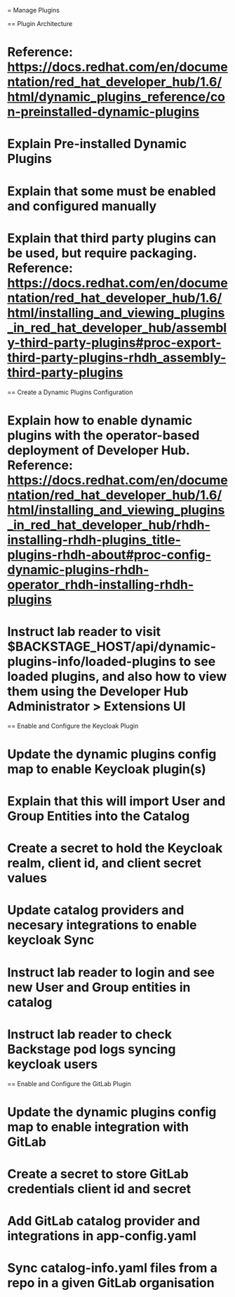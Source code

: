 
= Manage Plugins

== Plugin Architecture

# Reference: https://docs.redhat.com/en/documentation/red_hat_developer_hub/1.6/html/dynamic_plugins_reference/con-preinstalled-dynamic-plugins
# Explain Pre-installed Dynamic Plugins
# Explain that some must be enabled and configured manually
# Explain that third party plugins can be used, but require packaging. Reference: https://docs.redhat.com/en/documentation/red_hat_developer_hub/1.6/html/installing_and_viewing_plugins_in_red_hat_developer_hub/assembly-third-party-plugins#proc-export-third-party-plugins-rhdh_assembly-third-party-plugins

== Create a Dynamic Plugins Configuration

# Explain how to enable dynamic plugins with the operator-based deployment of Developer Hub. Reference: https://docs.redhat.com/en/documentation/red_hat_developer_hub/1.6/html/installing_and_viewing_plugins_in_red_hat_developer_hub/rhdh-installing-rhdh-plugins_title-plugins-rhdh-about#proc-config-dynamic-plugins-rhdh-operator_rhdh-installing-rhdh-plugins
# Instruct lab reader to visit $BACKSTAGE_HOST/api/dynamic-plugins-info/loaded-plugins to see loaded plugins, and also how to view them using the Developer Hub Administrator > Extensions UI

== Enable and Configure the Keycloak Plugin

# Update the dynamic plugins config map to enable Keycloak plugin(s)
# Explain that this will import User and Group Entities into the Catalog
# Create a secret to hold the Keycloak realm, client id, and client secret values
# Update catalog providers and necesary integrations to enable keycloak Sync
# Instruct lab reader to login and see new User and Group entities in catalog
# Instruct lab reader to check Backstage pod logs syncing keycloak users


== Enable and Configure the GitLab Plugin

# Update the dynamic plugins config map to enable integration with GitLab
# Create a secret to store GitLab credentials client id and secret
# Add GitLab catalog provider and integrations in app-config.yaml
# Sync catalog-info.yaml files from a repo in a given GitLab organisation